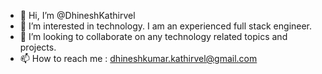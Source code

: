 - 👋 Hi, I’m @DhineshKathirvel
- 👀 I’m interested in technology. I am an experienced full stack engineer.
- 💞️ I’m looking to collaborate on any technology related topics and projects.
- 📫 How to reach me : dhineshkumar.kathirvel@gmail.com

<!---
DhineshKathirvel/DhineshKathirvel is a ✨ special ✨ repository because its `README.md` (this file) appears on your GitHub profile.
You can click the Preview link to take a look at your changes.
--->
